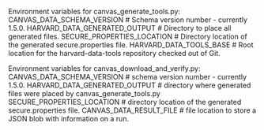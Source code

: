 Environment variables for canvas_generate_tools.py:
  CANVAS_DATA_SCHEMA_VERSION # Schema version number - currently 1.5.0.
  HARVARD_DATA_GENERATED_OUTPUT # Directory to place all generated files.
  SECURE_PROPERTIES_LOCATION # Directory location of the generated secure.properties file.
  HARVARD_DATA_TOOLS_BASE # Root location for the harvard-data-tools repository checked out of Git.

Environment variables for canvas_download_and_verify.py:
  CANVAS_DATA_SCHEMA_VERSION # schema version number - currently 1.5.0.
  HARVARD_DATA_GENERATED_OUTPUT # directory where generated files were placed by canvas_generate_tools.py
  SECURE_PROPERTIES_LOCATION # directory location of the generated secure.properties file.
  CANVAS_DATA_RESULT_FILE # file location to store a JSON blob with information on a run.
